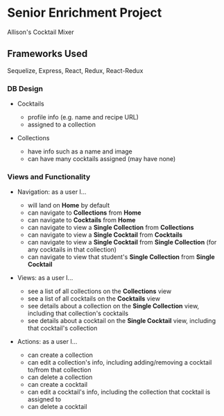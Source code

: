 # Senior Enrichment Project

Allison's Cocktail Mixer

## Frameworks Used

Sequelize, Express, React, Redux, React-Redux

### DB Design

- Cocktails
  * profile info (e.g. name and recipe URL)
  * assigned to a collection

- Collections
  * have info such as a name and image
  * can have many cocktails assigned (may have none)

### Views and Functionality

- Navigation: as a user I...
  * will land on **Home** by default
  * can navigate to **Collections** from **Home**
  * can navigate to **Cocktails** from **Home**
  * can navigate to view a **Single Collection** from **Collections**
  * can navigate to view a **Single Cocktail** from **Cocktails**
  * can navigate to view a **Single Cocktail** from **Single Collection** (for any cocktails in that collection)
  * can navigate to view that student's **Single Collection** from **Single Cocktail**

- Views: as a user I...
  * see a list of all collections on the **Collections** view
  * see a list of all cocktails on the **Cocktails** view
  * see details about a collection on the **Single Collection** view, including that collection's cocktails
  * see details about a cocktail on the **Single Cocktail** view, including that cocktail's collection

- Actions: as a user I...
  * can create a collection
  * can edit a collection's info, including adding/removing a cocktail to/from that collection
  * can delete a collection
  * can create a cocktail
  * can edit a cocktail's info, including the collection that cocktail is assigned to
  * can delete a cocktail



